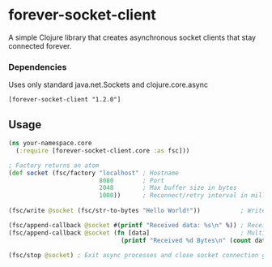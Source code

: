 # forever-socket-client
A simple Clojure library that creates asynchronous socket clients that stay connected forever.

### Dependencies
Uses only standard java.net.Sockets and clojure.core.async

`[forever-socket-client "1.2.0"]`

## Usage

```clojure
(ns your-namespace.core
  (:require [forever-socket-client.core :as fsc]))

; Factory returns an atom
(def socket (fsc/factory "localhost" ; Hostname
                         8080        ; Port
                         2048        ; Max buffer size in bytes
                         1000))      ; Reconnect/retry interval in milliseconds
 
(fsc/write @socket (fsc/str-to-bytes "Hello World!"))           ; Write to socket

(fsc/append-callback @socket #(printf "Received data: %s\n" %)) ; Receive data from socket async
(fsc/append-callback @socket (fn [data]                         ; Multiple callbacks may be assigned
                               (printf "Received %d Bytes\n" (count data))))

(fsc/stop @socket) ; Exit async processes and close socket connection gracefully
```
